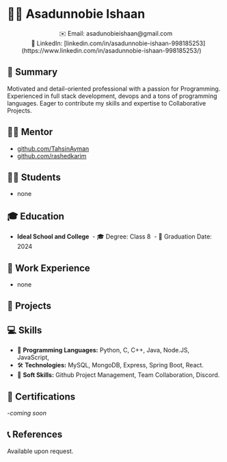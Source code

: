 <!-- README.md -->

# 👩‍💻 Asadunnobie Ishaan

<div align="center">
 ✉️ Email: asadunobieishaan@gmail.com <br>
  
 🔗 LinkedIn: [linkedin.com/in/asadunnobie-ishaan-998185253](https://www.linkedin.com/in/asadunnobie-ishaan-998185253/) 
  
</div>

## 🚀 Summary

Motivated and detail-oriented professional with a passion for Programming. Experienced in full stack development, devops and a tons of programming languages. Eager to contribute my skills and expertise to Collaborative Projects.

## 🧑‍🏫 Mentor
- [github.com/TahsinAyman](https://github.com/TahsinAyman)
- [github.com/rashedkarim](https://github.com/rashedkarim)

## 🧑‍🎓 Students
- none

## 🎓 Education

- **Ideal School and College**
 - 🎓 Degree: Class 8
 - 📅 Graduation Date: 2024

## 💼 Work Experience

- none

## 🚀 Projects


## 💻 Skills

- 💬 **Programming Languages:** Python, C, C++, Java, Node.JS, JavaScript, 
- 🛠️ **Technologies:** MySQL, MongoDB, Express, Spring Boot, React.
- 👥 **Soft Skills:** Github Project Management, Team Collaboration, Discord.

## 📜 Certifications

-*coming soon*

## 📞 References

Available upon request.
